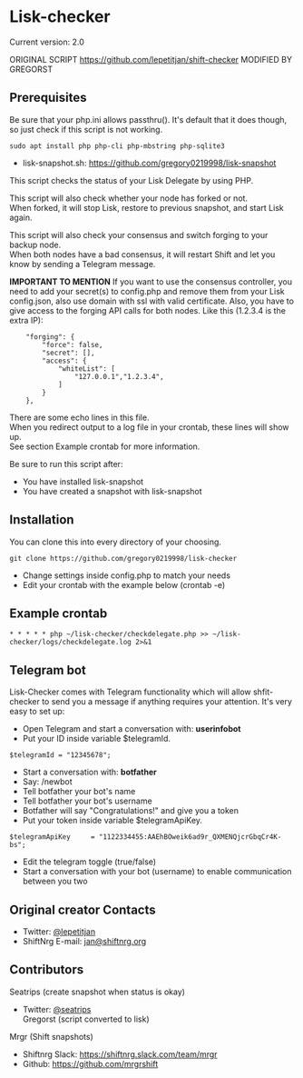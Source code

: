# Lisk-checker
Current version: 2.0


ORIGINAL SCRIPT https://github.com/lepetitjan/shift-checker
MODIFIED BY GREGORST

## Prerequisites
Be sure that your php.ini allows passthru(). It's default that it does though, so just check if this script is not working.
```
sudo apt install php php-cli php-mbstring php-sqlite3
```
* lisk-snapshot.sh: https://github.com/gregory0219998/lisk-snapshot

This script checks the status of your Lisk Delegate by using PHP.<br>
 
 
This script will also check whether your node has forked or not.<br>
When forked, it will stop Lisk, restore to previous snapshot, and start Lisk again.
  
This script will also check your consensus and switch forging to your backup node.<br>
When both nodes have a bad consensus, it will restart Shift and let you know by sending a Telegram message.

<b>IMPORTANT TO MENTION</b>
If you want to use the consensus controller, you need to add your secret(s) to config.php and remove them from your Lisk config.json, also use domain with ssl with valid certificate. 
Also, you have to give access to the forging API calls for both nodes. Like this (1.2.3.4 is the extra IP):
```
    "forging": {
        "force": false,
        "secret": [],
        "access": {
            "whiteList": [
                "127.0.0.1","1.2.3.4",
            ]
        }
    },
```


There are some echo lines in this file.<br>
When you redirect output to a log file in your crontab, these lines will show up. <br>
See section Example crontab for more information.

Be sure to run this script after:
* You have installed lisk-snapshot
* You have created a snapshot with lisk-snapshot



## Installation
You can clone this into every directory of your choosing. 
```
git clone https://github.com/gregory0219998/lisk-checker
```
* Change settings inside config.php to match your needs
* Edit your crontab with the example below (crontab -e)

## Example crontab
```
* * * * * php ~/lisk-checker/checkdelegate.php >> ~/lisk-checker/logs/checkdelegate.log 2>&1
```

## Telegram bot
Lisk-Checker comes with Telegram functionality which will allow shfit-checker to send you a message if anything requires your attention. It's very easy to set up: 
* Open Telegram and start a conversation with: <b>userinfobot</b>
* Put your ID inside variable $telegramId. 
```
$telegramId = "12345678";
```
* Start a conversation with: <b>botfather</b>
* Say: /newbot
* Tell botfather your bot's name
* Tell botfather your bot's username
* Botfather will say "Congratulations!" and give you a token
* Put your token inside variable $telegramApiKey. 
```
$telegramApiKey 	= "1122334455:AAEhBOweik6ad9r_QXMENQjcrGbqCr4K-bs";
```
* Edit the telegram toggle (true/false)
* Start a conversation with your bot (username) to enable communication between you two


## Original creator Contacts 
* Twitter: [@lepetitjan](https://twitter.com/lepetitjan) 
* ShiftNrg E-mail: [jan@shiftnrg.org](mailto:jan@shiftnrg.org) 



## Contributors
Seatrips (create snapshot when status is okay)
* Twitter: [@seatrips<br>](https://twitter.com/seatrips)
Gregorst (script converted to lisk)

Mrgr (Shift snapshots)
* Shiftnrg Slack: https://shiftnrg.slack.com/team/mrgr
* Github: https://github.com/mrgrshift
